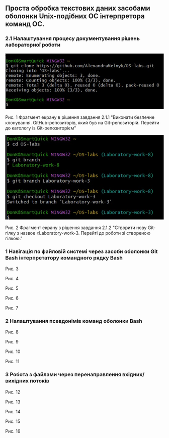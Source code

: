 ## Проста обробка текстових даних засобами оболонки Unix-подібних ОС інтерпретора команд ОС.
### 2.1 Налаштування процесу документування рішень лабораторної роботи

![image](https://github.com/AlexandraMelnyk/OS-labs/blob/Laboratory-work-3/2.1.1.jpg?raw=true)

Рис. 1 Фрагмент екрану в рішення завдання 2.1.1 "Виконати безпечне клонування. GitHub-репозиторів, який був на Git-репозиторій. Перейти до катологу is Git-репозиторієм"

![image](https://github.com/AlexandraMelnyk/OS-labs/blob/Laboratory-work-3/2.1.2.jpg?raw=true)

Рис. 2 Фрагмент екрану з рішення завдання 2.1.2 "Створити нову Git-гілку з назвое «Laboratory-work-3. Перейті до роботи зі створеною гілкою."

### 1 Навігація по файловій системі через засоби оболонки Git Bash інтерпретатору командного рядку Bash

Рис. 3

Рис. 4

Рис. 5

Рис. 6

Рис. 7

### 2 Налаштування псевдонімів команд оболонки Bash

Рис. 8

Рис. 9

Рис. 10

Рис. 11

### 3 Робота з файлами через перенаправлення вхідних/вихідних потоків

Рис. 12

Рис. 13

Рис. 14

Рис. 15

Рис. 16



